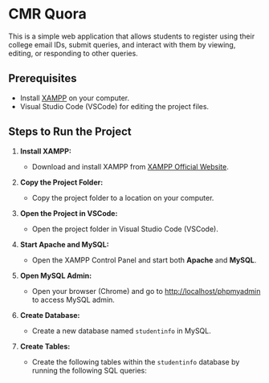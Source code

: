 # CMR Quora

This is a simple web application that allows students to register using their college email IDs, submit queries, and interact with them by viewing, editing, or responding to other queries.

## Prerequisites

- Install [XAMPP](https://www.apachefriends.org/index.html) on your computer.
- Visual Studio Code (VSCode) for editing the project files.

## Steps to Run the Project

1. **Install XAMPP:**
   - Download and install XAMPP from [XAMPP Official Website](https://www.apachefriends.org/index.html).

2. **Copy the Project Folder:**
   - Copy the project folder to a location on your computer.

3. **Open the Project in VSCode:**
   - Open the project folder in Visual Studio Code (VSCode).

4. **Start Apache and MySQL:**
   - Open the XAMPP Control Panel and start both **Apache** and **MySQL**.

5. **Open MySQL Admin:**
   - Open your browser (Chrome) and go to [http://localhost/phpmyadmin](http://localhost/phpmyadmin) to access MySQL admin.

6. **Create Database:**
   - Create a new database named `studentinfo` in MySQL.

7. **Create Tables:**
   - Create the following tables within the `studentinfo` database by running the following SQL queries:

